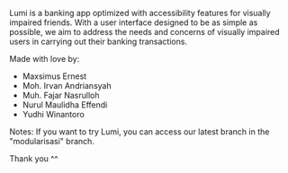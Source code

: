 Lumi is a banking app optimized with accessibility features for visually impaired friends. With a user interface designed to be as simple as possible, we aim to address the needs and concerns of visually impaired users in carrying out their banking transactions.

Made with love by:
* Maxsimus Ernest
* Moh. Irvan Andriansyah
* Muh. Fajar Nasrulloh
* Nurul Maulidha Effendi
* Yudhi Winantoro

Notes: If you want to try Lumi, you can access our latest branch in the "modularisasi" branch.

Thank you ^^







